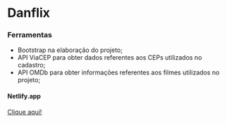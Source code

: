 <h1>Danflix</h1>

<h3>Ferramentas</h3>

<ul>
  <li>Bootstrap na elaboração do projeto;</li>
  <li>API ViaCEP para obter dados referentes aos CEPs utilizados no cadastro;</li>
  <li>API OMDb para obter informações referentes aos filmes utilizados no projeto;</li>
  </ul>

 <h4>Netlify.app</h4>
 <a href="https://danflix-danielduartee.netlify.app/" target="_blank">Clique aqui!</a>
